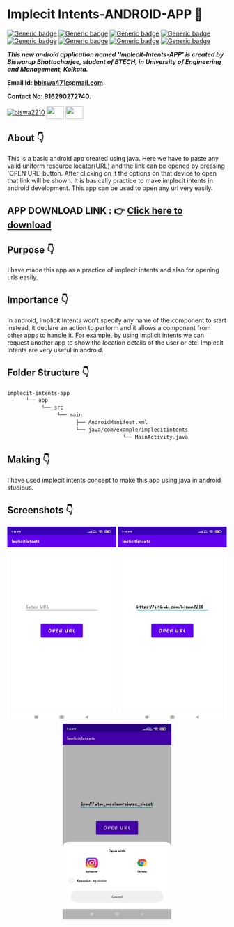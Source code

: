 # Implecit Intents-ANDROID-APP :star_struck: 

[![Generic badge](https://img.shields.io/badge/java-v%2015-brightgreen)](https://shields.io/) [![Generic badge](https://img.shields.io/badge/android-app-ff69b4)](https://shields.io/) [![Generic badge](https://img.shields.io/badge/xml-UI-red)](https://shields.io/) [![Generic badge](https://img.shields.io/badge/classpath-v%204.0.1-yellow)](https://shields.io/) [![Generic badge](https://img.shields.io/badge/compile%20sdk%20-v%2030-blue)](https://shields.io/) [![Generic badge](https://img.shields.io/badge/buildtool%20-v%2030.0..2-orange)](https://shields.io/) [![Generic badge](https://img.shields.io/badge/target%20sdk-v%2030-green)](https://shields.io/) [![Generic badge](https://img.shields.io/badge/min%20sdk-v%2016-purple)](https://shields.io/) 

***This new android application named 'Implecit-Intents-APP' is created by Biswarup Bhattacharjee, student of BTECH, in University of Engineering and Management, Kolkata.***

**Email Id: bbiswa471@gmail.com.** 

**Contact No: 916290272740.** 

<p align="left">
<a href="https://www.facebook.com/profile.php?id=100070395300810" target="blank"><img align="center" src="https://cdn.jsdelivr.net/npm/simple-icons@3.0.1/icons/facebook.svg" alt="biswa2210" height="30" width="40" /></a>
<a href="https://instagram.com/biswarup2210" target="blank"><img align="center" src="https://cdn.jsdelivr.net/npm/simple-icons@3.0.1/icons/instagram.svg" alt="" height="30" width="40" /></a>
<a href="https://github.com/biswa2210/biswa2210" target="blank"><img align="center" src="https://cdn.jsdelivr.net/npm/simple-icons@3.0.1/icons/github.svg" alt="" height="30" width="40" /></a>
</p>

## About :point_down: 

<div align="justified">
 
This is a basic android app created using java. Here we have to paste any valid uniform resource locator(URL) and the link can be opened by pressing 'OPEN URL' button. After clicking on it the options on that device to open that link will be shown. It is basically practice to make implecit intents in android development. This app can be used to open any url very easily. 

</div>

## APP DOWNLOAD LINK : :point_right: <a href="https://drive.google.com/file/d/1C101exAbtyeNK0P7TN9VNhsx_ON48WXx/view" download>Click here to download</a>

## Purpose :point_down:

<div align="justified">
       
I have made this app as a practice of implecit intents and also for opening urls easily.
 
</div>
       
## Importance :point_down:

<div align="justified">

In android, Implicit Intents won’t specify any name of the component to start instead, it declare an action to perform and it allows a component from other apps to handle it. For example, by using implicit intents we can request another app to show the location details of the user or etc. Implecit Intents are very useful in android.
 
</div>

## Folder Structure :point_down:
```bash
implecit-intents-app
      └── app
           └── src
                └── main
                      ├── AndroidManifest.xml
                      └── java/com/example/implecitintents
                                     └── MainActivity.java  
 ```                      
## Making :point_down:

<div align="justified">

I have used implecit intents concept to make this app using java in android studious.

</div>


## Screenshots :point_down: 

<div align="center">
  
<a href="pics/im1.jpeg"><img src="pics/im1.jpeg" width="250" height= "450"></a> <a href="pics/im2.jpeg"><img src="pics/im2.jpeg" width="250" height= "450"></a> <a href="pics/im3.jpeg"><img src="pics/im3.jpeg" width="250" height= "450"></a>
       
</div>


